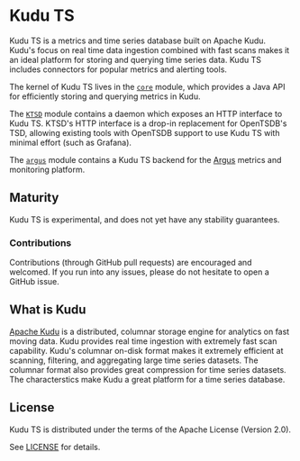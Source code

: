 # Kudu TS

Kudu TS is a metrics and time series database built on Apache Kudu.
Kudu's focus on real time data ingestion combined with fast scans makes it an
ideal platform for storing and querying time series data. Kudu TS includes
connectors for popular metrics and alerting tools.

The kernel of Kudu TS lives in the [`core`](core/) module, which provides a Java
API for efficiently storing and querying metrics in Kudu.

The [`KTSD`](ktsd/) module contains a daemon which exposes an HTTP interface to
Kudu TS. KTSD's HTTP interface is a drop-in replacement for OpenTSDB's TSD,
allowing existing tools with OpenTSDB support to use Kudu TS with minimal effort
(such as Grafana).

The [`argus`](argus/) module contains a Kudu TS backend for the
[Argus](https://github.com/SalesforceEng/Argus) metrics and monitoring platform.

## Maturity

Kudu TS is experimental, and does not yet have any stability guarantees.

### Contributions

Contributions (through GitHub pull requests) are encouraged and welcomed. If you
run into any issues, please do not hesitate to open a GitHub issue.

## What is Kudu

[Apache Kudu](https://kudu.apache.org) is a distributed, columnar
storage engine for analytics on fast moving data. Kudu provides real time
ingestion with extremely fast scan capability. Kudu's columnar on-disk format
makes it extremely efficient at scanning, filtering, and aggregating large time
series datasets. The columnar format also provides great compression for time
series datasets. The characterstics make Kudu a great platform for a time series
database.

## License

Kudu TS is distributed under the terms of the Apache License (Version 2.0).

See [LICENSE](LICENSE) for details.
